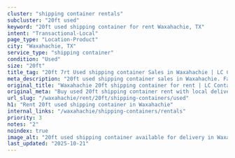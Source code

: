 ```yaml
---
cluster: "shipping container rentals"
subcluster: "20ft used"
keyword: "20ft used shipping container for rent Waxahachie, TX"
intent: "Transactional-Local"
page_type: "Location-Product"
city: "Waxahachie, TX"
service_type: "shipping container"
condition: "Used"
size: "20ft"
title_tag: "20ft 7rt Used shipping container Sales in Waxahachie | LC Container"
meta_description: "20ft used shipping container sales in Waxahachie. Fast delivery, competitive pricing. Serving shipping containers area. Quote ID: FS0. Call (214) 524-4168 for your free quote today."
original_title: "Waxahachie 20ft shipping container for rent | LC Container"
original_meta: "Buy used 20ft shipping container rent with local delivery in Waxahachie, TX. LC Container — local Since 2003. Request a fast quote today."
url_slug: "/waxahachie/rent/20ft/shipping-containers/used"
h1: "Rent 20ft used shipping container in Waxahachie"
internal_links: "/waxahachie/shipping-containers/rentals"
priority: 3
notes: "2"
noindex: true
image_alt: "20ft used shipping container available for delivery in Waxahachie"
last_updated: "2025-10-21"
---
```


<!-- TODO: Add unique city/inventory copy, images, and internal links here. -->

